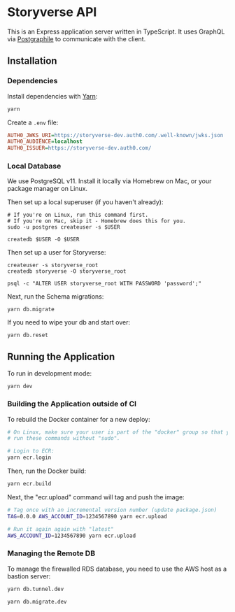 # Storyverse API

This is an Express application server written in TypeScript. It uses GraphQL via [Postgraphile](https://www.graphile.org/postgraphile/) to communicate with the client.

## Installation

### Dependencies

Install dependencies with [Yarn](http://yarnpkg.com):

```sh
yarn
```

Create a `.env` file:

```ini
AUTH0_JWKS_URI=https://storyverse-dev.auth0.com/.well-known/jwks.json
AUTH0_AUDIENCE=localhost
AUTH0_ISSUER=https://storyverse-dev.auth0.com/
```

### Local Database

We use PostgreSQL v11. Install it locally via Homebrew on Mac, or your package manager on Linux.

Then set up a local superuser (if you haven't already):

    # If you're on Linux, run this command first.
    # If you're on Mac, skip it - Homebrew does this for you.
    sudo -u postgres createuser -s $USER

    createdb $USER -O $USER

Then set up a user for Storyverse:

    createuser -s storyverse_root
    createdb storyverse -O storyverse_root

    psql -c "ALTER USER storyverse_root WITH PASSWORD 'password';"

Next, run the Schema migrations:

    yarn db.migrate

If you need to wipe your db and start over:

    yarn db.reset

## Running the Application

To run in development mode:

    yarn dev

### Building the Application outside of CI

To rebuild the Docker container for a new deploy:

```sh
# On Linux, make sure your user is part of the "docker" group so that you can
# run these commands without "sudo".

# Login to ECR:
yarn ecr.login
```

Then, run the Docker build:

```sh
yarn ecr.build
```

Next, the "ecr.upload" command will tag and push the image:

```sh
# Tag once with an incremental version number (update package.json)
TAG=0.0.0 AWS_ACCOUNT_ID=1234567890 yarn ecr.upload

# Run it again again with "latest"
AWS_ACCOUNT_ID=1234567890 yarn ecr.upload
```

### Managing the Remote DB

To manage the firewalled RDS database, you need to use the AWS host as a bastion server:

```sh
yarn db.tunnel.dev
```

```sh
yarn db.migrate.dev
```
